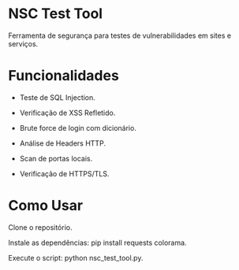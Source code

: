 # NSC Test Tool
Ferramenta de segurança para testes de vulnerabilidades em sites e serviços.

# Funcionalidades
- Teste de SQL Injection.

- Verificação de XSS Refletido.

- Brute force de login com dicionário.

- Análise de Headers HTTP.

- Scan de portas locais.

- Verificação de HTTPS/TLS.

# Como Usar
Clone o repositório.

Instale as dependências: pip install requests colorama.

Execute o script: python nsc_test_tool.py.
